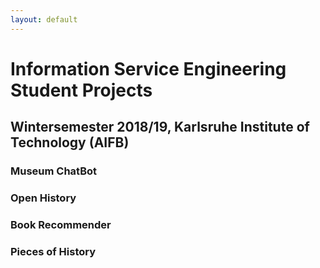 ```yaml
---
layout: default
---
```


# Information Service Engineering Student Projects
## Wintersemester 2018/19, Karlsruhe Institute of Technology (AIFB)

### Museum ChatBot

### Open History

### Book Recommender

### Pieces of History


